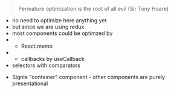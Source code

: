 > Permature optimization is the root of all evil (Sir Tony Hoare)

- no need to optimize here anything yet
- but since we are using redux
- most components could be optimzed by
- - React.memo
- - callbacks by useCallback
- selectors with comparators

* Signle "container" component - other components are purely presentational
